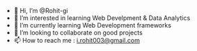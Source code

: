 - 👋 Hi, I’m @Rohit-gi
- 👀 I’m interested in learning Web Develpment & Data Analytics
- 🌱 I’m currently learning Web Development frameworks
- 💞️ I’m looking to collaborate on good projects
- 📫 How to reach me :
     i.rohit003@gmail.com

<!---
Rohit-gi/Rohit-gi is a ✨ special ✨ repository because its `README.md` (this file) appears on your GitHub profile.
You can click the Preview link to take a look at your changes.
--->
